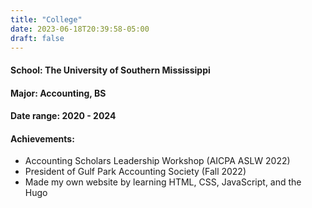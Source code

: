```yaml
---
title: "College"
date: 2023-06-18T20:39:58-05:00
draft: false
---
```

#### School: The University of Southern Mississippi 
#### Major: Accounting, BS 
#### Date range: 2020 - 2024
#### Achievements:
- Accounting Scholars Leadership Workshop (AICPA ASLW 2022)
- President of Gulf Park Accounting Society (Fall 2022)
- Made my own website by learning HTML, CSS, JavaScript, and the Hugo
